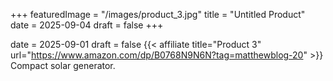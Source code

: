 +++
featuredImage = "/images/product_3.jpg"
title = "Untitled Product"
date = 2025-09-04
draft = false
+++

date = 2025-09-01
draft = false
{{< affiliate title="Product 3" url="https://www.amazon.com/dp/B0768N9N6N?tag=matthewblog-20" >}}
Compact solar generator.

